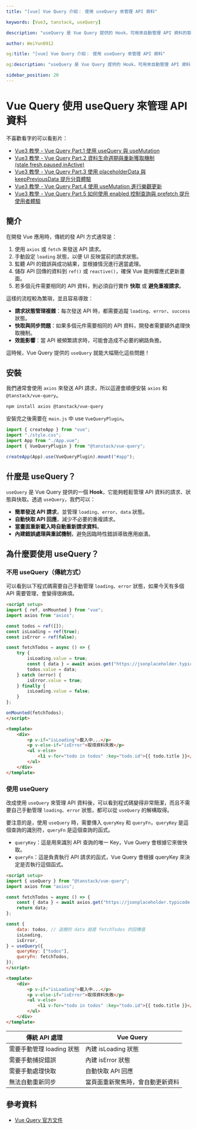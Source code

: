 ```yaml
---
title: "[vue] Vue Query 介紹： 使用 useQuery 來管理 API 資料"

keywords: [Vue3, tanstack, useQuery]

description: "useQuery 是 Vue Query 提供的 Hook，可用來自動管理 API 資料的取得與狀態"

author: WeiYun0912

og:title: "[vue] Vue Query 介紹： 使用 useQuery 來管理 API 資料"

og:description: "useQuery 是 Vue Query 提供的 Hook，可用來自動管理 API 資料的取得與狀態"

sidebar_position: 20
---
```


# Vue Query 使用 useQuery 來管理 API 資料

不喜歡看字的可以看影片：

-   [Vue3 教學 - Vue Query Part.1 使用 useQuery 與 useMutation](https://www.youtube.com/watch?v=7MDI54nlEbc)
-   [Vue3 教學 - Vue Query Part.2 資料生命週期與重新獲取機制 (stale,fresh,paused,inActive)](https://www.youtube.com/watch?v=pxHSArLEvgs)
-   [Vue3 教學 - Vue Query Part.3 使用 placeholderData 與 keepPreviousData 提升分頁體驗](https://www.youtube.com/watch?v=skJWxXDljS0)
-   [Vue3 教學 - Vue Query Part.4 使用 useMutation 進行樂觀更新](https://www.youtube.com/watch?v=I-qGvLln-pg)
-   [Vue3 教學 - Vue Query Part.5 如何使用 enabled 控制查詢與 prefetch 提升使用者體驗](https://www.youtube.com/watch?v=8TpZAL-E6gs)

## 簡介

在開發 Vue 應用時，傳統的發 API 方式通常是：

1. 使用 `axios` 或 `fetch` 來發送 API 請求。
2. 手動設定 `loading` 狀態，以便 UI 反映當前的請求狀態。
3. 監聽 API 的錯誤與成功結果，並根據情況進行適當處理。
4. 儲存 API 回傳的資料到 `ref()` 或 `reactive()`，確保 Vue 能夠響應式更新畫面。
5. 若多個元件需要相同的 API 資料，則必須自行實作 **快取** 或 **避免重複請求**。

這樣的流程較為繁瑣，並且容易導致：

-   **請求狀態管理複雜**：每次發送 API 時，都需要追蹤 `loading`、`error`、`success` 狀態。
-   **快取與同步問題**：如果多個元件需要相同的 API 資料，開發者需要額外處理快取機制。
-   **效能影響**：當 API 被頻繁請求時，可能會造成不必要的網路負擔。

這時候，Vue Query 提供的 `useQuery` 就能大幅簡化這些問題！

## 安裝

我們通常會使用 `axios` 來發送 API 請求，所以這邊會順便安裝 `axios` 和 `@tanstack/vue-query`。

```bash
npm install axios @tanstack/vue-query
```

安裝完之後需要在 `main.js` 中 use `VueQueryPlugin`。

```js title='main.js' showLineNumbers
import { createApp } from "vue";
import "./style.css";
import App from "./App.vue";
import { VueQueryPlugin } from "@tanstack/vue-query";

createApp(App).use(VueQueryPlugin).mount("#app");
```

## 什麼是 useQuery？

`useQuery` 是 Vue Query 提供的一個 **Hook**，它能夠輕鬆管理 API 資料的請求、狀態與快取。透過 `useQuery`，我們可以：

-   **簡單發送 API 請求**，並管理 `loading`、`error`、`data` 狀態。
-   **自動快取 API 回應**，減少不必要的重複請求。
-   **當畫面重新載入時自動重新請求資料**。
-   **內建錯誤處理與重試機制**，避免因臨時性錯誤導致應用崩潰。

## 為什麼要使用 useQuery？

### **不用 useQuery（傳統方式）**

可以看到以下程式碼需要自己手動管理 `loading`、`error` 狀態，如果今天有多個 API 需要管理，會變得很麻煩。

<!-- prettier-ignore -->
```html title='App.vue' showLineNumbers
<script setup>
import { ref, onMounted } from "vue";
import axios from "axios";

const todos = ref([]);
const isLoading = ref(true);
const isError = ref(false);

const fetchTodos = async () => {
    try {
        isLoading.value = true;
        const { data } = await axios.get("https://jsonplaceholder.typicode.com/todos");
        todos.value = data;
    } catch (error) {
        isError.value = true;
    } finally {
        isLoading.value = false;
    }
};

onMounted(fetchTodos);
</script>

<template>
    <div>
        <p v-if="isLoading">載入中...</p>
        <p v-else-if="isError">取得資料失敗</p>
        <ul v-else>
            <li v-for="todo in todos" :key="todo.id">{{ todo.title }}</li>
        </ul>
    </div>
</template>
```

### **使用 useQuery**

改成使用 `useQuery` 來管理 API 資料後，可以看到程式碼變得非常簡潔，而且不需要自己手動管理 `loading`、`error` 狀態，都可以從 `useQuery` 的解構取得。

要注意的是，使用 `useQuery` 時，需要傳入 `queryKey` 和 `queryFn`，`queryKey` 是這個查詢的識別符，`queryFn` 是這個查詢的函式。

-   `queryKey`：這是用來識別 API 查詢的唯一 Key，Vue Query 會根據它來做快取。
-   `queryFn`：這是負責執行 API 請求的函式，Vue Query 會根據 queryKey 來決定是否執行這個函式。

<!-- prettier-ignore -->
```html title='App.vue' showLineNumbers
<script setup>
import { useQuery } from "@tanstack/vue-query";
import axios from "axios";

const fetchTodos = async () => {
    const { data } = await axios.get("https://jsonplaceholder.typicode.com/todos");
    return data;
};

const {
    data: todos, // 這裡的 data 就是 fetchTodos 的回傳值
    isLoading,
    isError,
} = useQuery({
    queryKey: ["todos"],
    queryFn: fetchTodos,
});
</script>

<template>
    <div>
        <p v-if="isLoading">載入中...</p>
        <p v-else-if="isError">取得資料失敗</p>
        <ul v-else>
            <li v-for="todo in todos" :key="todo.id">{{ todo.title }}</li>
        </ul>
    </div>
</template>
```

| 傳統 API 處理             | Vue Query                        |
| ------------------------- | -------------------------------- |
| 需要手動管理 loading 狀態 | 內建 isLoading 狀態              |
| 需要手動捕捉錯誤          | 內建 isError 狀態                |
| 需要手動處理快取          | 自動快取 API 回應                |
| 無法自動重新同步          | 當頁面重新聚焦時，會自動更新資料 |

## 參考資料

-   [Vue Query 官方文件](https://tanstack.com/query/latest/docs/framework/vue/reference/useQuery)

